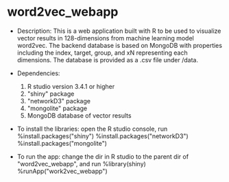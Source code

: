 # word2vec_webapp
 - Description:
    This is a web application built with R to be used to visualize vector results in 128-dimensions from machine learning model word2vec. 
    The backend database is based on MongoDB with properties including the index, target, group, and xN representing each dimensions.
    The database is provided as a .csv file under /data.
    
 - Dependencies:
    1. R studio version 3.4.1 or higher
    2. "shiny" package
    3. "networkD3" package
    4. "mongolite" package
    5. MongoDB database of vector results
 
 - To install the libraries:
    open the R studio console, run
    %install.packages("shiny")
    %install.packages("networkD3")
    %install.packages("mongolite")
 
 - To run the app:
    change the dir in R studio to the parent dir of "word2vec_webapp", and run
    %library(shiny)
    %runApp("work2vec_webapp")
